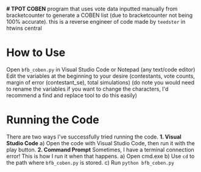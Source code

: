 **# TPOT COBEN**
program that uses vote data inputted manually from bracketcounter to generate a COBEN list (due to bracketcounter not being 100% accurate). this is a reverse engineer of code made by ```teedster``` in htwins central
# How to Use
Open ```bfb_coben.py``` in Visual Studio Code or Notepad (any text/code editor)
Edit the variables at the beginning to your desire (contestants, vote counts, margin of error (contestant_se), total simulations) (do note you would need to rename the variables if you want to change the characters, I'd recommend a find and replace tool to do this easily)
# Running the Code
There are two ways I've successfully tried running the code.
**1. Visual Studio Code**
a) Open the code with Visual Studio Code, then run it with the play button.
**2. Command Prompt**
Sometimes, I have a terminal connection error! This is how I run it when that happens.
a) Open cmd.exe
b) Use ```cd``` to the path where ```bfb_coben.py``` is stored.
c) Run ```python bfb_coben.py```
